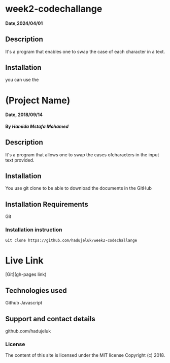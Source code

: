 # week2-codechallange

#### Date,2024/04/01

## Description
It's a program that enables one to swap the case of each character  in a text.

## Installation
you can use the 
# (Project Name)

#### Date, 2018/09/14

#### By *Hamida Mstafa Mohamed*

## Description
It's a program that allows one to swap the cases ofcharacters in the input text provided.

## Installation
You use git clone to be able to download the documents in the GitHub

## Installation Requirements
Git

### Installation instruction
```
Git clone https://github.com/hadujeluk/week2-codechallange

```

# Live Link
[Git](gh-pages link)

## Technologies used
Github
Javascript

## Support and contact details
github.com/hadujeluk

### License
The content of this site is licensed under the MIT license
Copyright (c) 2018.
